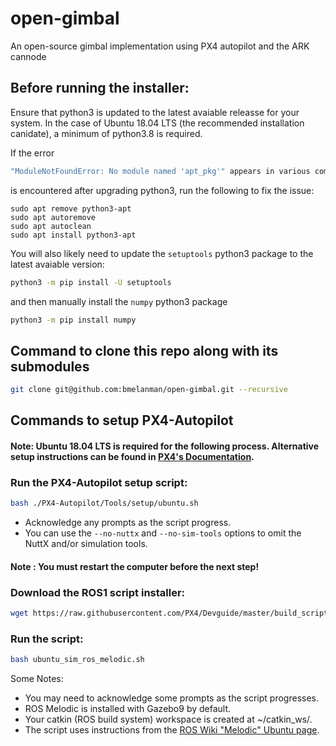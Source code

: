 # open-gimbal
An open-source gimbal implementation using PX4 autopilot and the ARK cannode

## Before running the installer:

Ensure that python3 is updated to the latest avaiable releasse for your system. In the case of Ubuntu 18.04 LTS (the recommended installation canidate), a minimum of python3.8 is required. 

If the error

```bash
"ModuleNotFoundError: No module named 'apt_pkg'" appears in various commands
```

is encountered after upgrading python3, run the following to fix the issue:

```
sudo apt remove python3-apt
sudo apt autoremove
sudo apt autoclean
sudo apt install python3-apt
```

You will also likely need to update the `setuptools` python3 package to the latest avaiable version:

```bash
python3 -m pip install -U setuptools
```

and then manually install the `numpy` python3 package

```bash
python3 -m pip install numpy
```

## Command to clone this repo along with its submodules

```bash
git clone git@github.com:bmelanman/open-gimbal.git --recursive
```

## Commands to setup PX4-Autopilot

#### Note: Ubuntu 18.04 LTS is required for the following process. Alternative setup instructions can be found in [PX4's Documentation](https://docs.px4.io/v1.13/en/dev_setup/dev_env).

### Run the PX4-Autopilot setup script:

```bash
bash ./PX4-Autopilot/Tools/setup/ubuntu.sh
```

* Acknowledge any prompts as the script progress.
* You can use the `--no-nuttx` and `--no-sim-tools` options to omit the NuttX and/or simulation tools.

#### Note : You must restart the computer before the next step!

### Download the ROS1 script installer:

```bash
wget https://raw.githubusercontent.com/PX4/Devguide/master/build_scripts/ubuntu_sim_ros_melodic.sh
```

### Run the script:

```bash
bash ubuntu_sim_ros_melodic.sh
```

Some Notes:
* You may need to acknowledge some prompts as the script progresses.
* ROS Melodic is installed with Gazebo9 by default.
* Your catkin (ROS build system) workspace is created at ~/catkin_ws/.
* The script uses instructions from the [ROS Wiki "Melodic" Ubuntu page](http://wiki.ros.org/melodic/Installation/Ubuntu).
